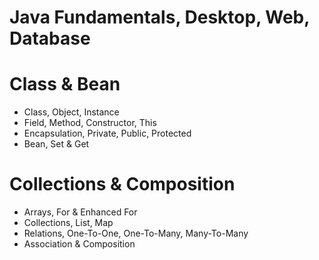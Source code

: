 # Java Fundamentals, Desktop, Web, Database
 #  Class & Bean
  - Class, Object, Instance
  - Field, Method, Constructor, This
  - Encapsulation, Private, Public, Protected
  - Bean, Set & Get
  # Collections & Composition
  - Arrays, For & Enhanced For
  - Collections, List, Map
  - Relations, One-To-One, One-To-Many, Many-To-Many
  - Association & Composition

